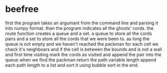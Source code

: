 # beefree

first the program takes an argumant from the command line and parsing it into numpy format.
than the program indicates all the ghosts' cords.
the route function creates a queue and a set.
  a queue to store all the cords pairs and a set to store all the cords that we were been to.
as long the queue is not empty and we haven't reached the packman for each cell we chack it's neighboars and if
  the cell is between the bounds and is not a wall and first time visiting
    mark the cords as visited and append the pair into the queue
when we find the packman return the path variable length
append each path length to a list and sort it using bubble sort in the end.
